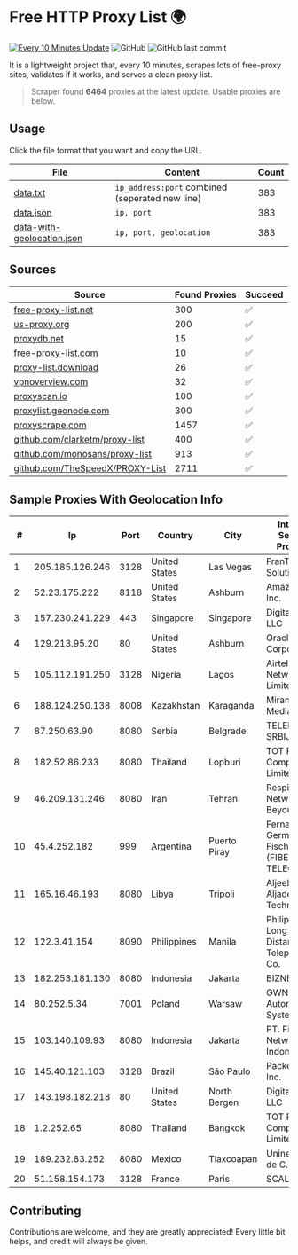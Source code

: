 
# Free HTTP Proxy List 🌍

[![Every 10 Minutes Update](https://github.com/mertguvencli/http-proxy-list/actions/workflows/main.yml/badge.svg?branch=main)](https://github.com/mertguvencli/http-proxy-list/actions/workflows/main.yml)
![GitHub](https://img.shields.io/github/license/mertguvencli/http-proxy-list)
![GitHub last commit](https://img.shields.io/github/last-commit/mertguvencli/http-proxy-list)

It is a lightweight project that, every 10 minutes, scrapes lots of free-proxy sites, validates if it works, and serves a clean proxy list.


> Scraper found **6464** proxies at the latest update. Usable proxies are below.

## Usage

Click the file format that you want and copy the URL.


|File|Content|Count|
|----|-------|-----|
|[data.txt](https://raw.githubusercontent.com/mertguvencli/http-proxy-list/main/proxy-list/data.txt)|`ip_address:port` combined (seperated new line)|383|
|[data.json](https://raw.githubusercontent.com/mertguvencli/http-proxy-list/main/proxy-list/data.json)|`ip, port`|383|
|[data-with-geolocation.json](https://raw.githubusercontent.com/mertguvencli/http-proxy-list/main/proxy-list/data-with-geolocation.json)|`ip, port, geolocation`|383|

## Sources

|Source|Found Proxies|Succeed|
|------|-------------|-------|
|[free-proxy-list.net](https://free-proxy-list.net)|300|✅|
|[us-proxy.org](https://www.us-proxy.org)|200|✅|
|[proxydb.net](http://proxydb.net)|15|✅|
|[free-proxy-list.com](https://free-proxy-list.com/?page=&port=&type%5B%5D=http&type%5B%5D=https&up_time=0&search=Search)|10|✅|
|[proxy-list.download](https://www.proxy-list.download/HTTP)|26|✅|
|[vpnoverview.com](https://vpnoverview.com/privacy/anonymous-browsing/free-proxy-servers)|32|✅|
|[proxyscan.io](https://www.proxyscan.io)|100|✅|
|[proxylist.geonode.com](https://proxylist.geonode.com/api/proxy-list?limit=300&page=1&sort_by=lastChecked&sort_type=desc&protocols=http,https)|300|✅|
|[proxyscrape.com](https://api.proxyscrape.com/v2/?request=displayproxies&protocol=http&timeout=10000&country=all&ssl=all&anonymity=all)|1457|✅|
|[github.com/clarketm/proxy-list](https://raw.githubusercontent.com/clarketm/proxy-list/master/proxy-list-raw.txt)|400|✅|
|[github.com/monosans/proxy-list](https://raw.githubusercontent.com/monosans/proxy-list/main/proxies/http.txt)|913|✅|
|[github.com/TheSpeedX/PROXY-List](https://raw.githubusercontent.com/TheSpeedX/PROXY-List/master/http.txt)|2711|✅|


## Sample Proxies With Geolocation Info

|#|Ip|Port|Country|City|Internet Service Provider|
|-|--|----|-------|----|-------------------------|
|1|205.185.126.246|3128|United States|Las Vegas|FranTech Solutions|
|2|52.23.175.222|8118|United States|Ashburn|Amazon.com, Inc.|
|3|157.230.241.229|443|Singapore|Singapore|DigitalOcean, LLC|
|4|129.213.95.20|80|United States|Ashburn|Oracle Corporation|
|5|105.112.191.250|3128|Nigeria|Lagos|Airtel Networks Limited|
|6|188.124.250.138|8008|Kazakhstan|Karaganda|Miranda-Media Ltd|
|7|87.250.63.90|8080|Serbia|Belgrade|TELEKOM SRBIJA a.d.|
|8|182.52.86.233|8080|Thailand|Lopburi|TOT Public Company Limited|
|9|46.209.131.246|8080|Iran|Tehran|Respina Network and Beyound|
|10|45.4.252.182|999|Argentina|Puerto Piray|Fernando German Fischer (FIBERNET TELECOM)|
|11|165.16.46.193|8080|Libya|Tripoli|Aljeel Aljadeed For Technology|
|12|122.3.41.154|8090|Philippines|Manila|Philippine Long Distance Telephone Co.|
|13|182.253.181.130|8080|Indonesia|Jakarta|BIZNET|
|14|80.252.5.34|7001|Poland|Warsaw|GWNET Autonomus System|
|15|103.140.109.93|8080|Indonesia|Jakarta|PT. Fiber Networks Indonesia|
|16|145.40.121.103|3128|Brazil|São Paulo|Packet Host, Inc.|
|17|143.198.182.218|80|United States|North Bergen|DigitalOcean, LLC|
|18|1.2.252.65|8080|Thailand|Bangkok|TOT Public Company Limited|
|19|189.232.83.252|8080|Mexico|Tlaxcoapan|Uninet S.A. de C.V.|
|20|51.158.154.173|3128|France|Paris|SCALEWAY|



## Contributing

Contributions are welcome, and they are greatly appreciated! Every
little bit helps, and credit will always be given.

